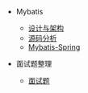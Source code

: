- Mybatis

  - [设计与架构](framework/mybatis/design.md)
  - [源码分析](framework/mybatis/code.md)
  - [Mybatis-Spring](framework/mybatis/spring.md)


- 面试题整理

  - [面试题](framework/mybatis/qa.md)

